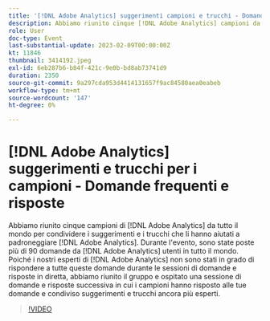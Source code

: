 ```yaml
---
title: '[!DNL Adobe Analytics] suggerimenti campioni e trucchi - Domande e risposte di follow-up'
description: Abbiamo riunito cinque [!DNL Adobe Analytics] campioni da tutto il mondo per condividere i suggerimenti e i trucchi che li hanno aiutati a padroneggiare [!DNL Adobe Analytics]. During the event, over 90 questions were asked by [!DNL Adobe Analytics] gli utenti in tutto il mondo. Poiché i nostri  [!DNL Adobe Analytics]  esperti non sono stati in grado di rispondere a tutte queste domande durante le sessioni di domande e risposte live, abbiamo riunito il gruppo e ospitato una sessione di domande e risposte successiva in cui i campioni hanno risposto alle TUE domande e condiviso suggerimenti e trucchi ancora più esperti.
role: User
doc-type: Event
last-substantial-update: 2023-02-09T00:00:00Z
kt: 11846
thumbnail: 3414192.jpeg
exl-id: 6eb287b6-b84f-421c-9e0b-bd8ab73741d9
duration: 2350
source-git-commit: 9a297cda953d4414131657f9ac84580aea0eabeb
workflow-type: tm+mt
source-wordcount: '147'
ht-degree: 0%

---
```


# [!DNL Adobe Analytics] suggerimenti e trucchi per i campioni - Domande frequenti e risposte

Abbiamo riunito cinque campioni di [!DNL Adobe Analytics] da tutto il mondo per condividere i suggerimenti e i trucchi che li hanno aiutati a padroneggiare [!DNL Adobe Analytics]. Durante l&#39;evento, sono state poste più di 90 domande da [!DNL Adobe Analytics] utenti in tutto il mondo. Poiché i nostri esperti di [!DNL Adobe Analytics] non sono stati in grado di rispondere a tutte queste domande durante le sessioni di domande e risposte in diretta, abbiamo riunito il gruppo e ospitato una sessione di domande e risposte successiva in cui i campioni hanno risposto alle tue domande e condiviso suggerimenti e trucchi ancora più esperti.

>[!VIDEO](https://video.tv.adobe.com/v/3414192/?quality=12&learn=on)
